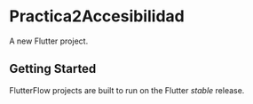 # Practica2Accesibilidad

A new Flutter project.

## Getting Started

FlutterFlow projects are built to run on the Flutter _stable_ release.
